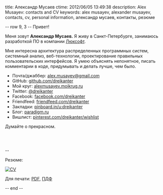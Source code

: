 title: Александр Мусаев
ctime: 2012/06/05 13:49:38
description: Alex Musayev: contacts and CV
keywords: alex musayev, alexander musayev, contacts, cv, personal information, александр мусаев, контакты, резюме

-- row 9, 3 --
Привет!

Меня зовут **Александр Мусаев.** Я живу в Санкт-Петербурге, занимаюсь разработкой ПО в компании [Люксофт](http://luxoft.ru).

Мне интересна архитектура распределенных программных систем, системный анализ, веб-технологии, проектирование правильных пользовательских интерфейсов. Я умею объяснять непонятное, писать комментарии в коде, придумывать и делать лучше, чем было.

* Почта/джаббер: [alex.musayev@gmail.com](mailto:alex.musayev@gmail.com)
* GitHub: [github.com/dreikanter](https://github.com/dreikanter)
* Мой круг: [alexmusayev.moikrug.ru](http://alexmusayev.moikrug.ru)
* Twitter: [@dreikanter](http://twitter.com/dreikanter)
* Facebook: [facebook.com/dreikanter](http://facebook.com/dreikanter)
* Friendfeed: [friendfeed.com/dreikanter](http://friendfeed.com/dreikanter)
* Закладки: [pinboard.in/u:dreikanter](http://pinboard.in/u:dreikanter)
* Блог: [paradigm.ru](http://paradigm.ru)
* Вишлист: [pinterest.com/dreikanter/wishlist](http://pinterest.com/dreikanter/wishlist)

Думайте о прекрасном.

<div class="addthis_toolbox addthis_default_style">
<a class="addthis_button_facebook_follow" addthis:userid="dreikanter"></a>
<a class="addthis_button_twitter_follow" addthis:userid="dreikanter"></a>
<a class="addthis_button_google_follow" addthis:userid="110946086246332660134"></a>
</div>
<script type="text/javascript" src="http://s7.addthis.com/js/250/addthis_widget.js#pubid=ra-4ff62b047ef6db99"></script>
<br><br>

--

Резюме:

[![CV](/img/cv.png)](/cv-ru.html)

Для печати: [PDF](alexm-cv-en.pdf), [ПДФ](alexm-cv-ru.pdf)

-- end --
